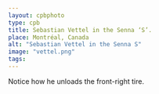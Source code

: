 ```yaml
---
layout: cpbphoto
type: cpb
title: Sebastian Vettel in the Senna ‘S’.
place: Montréal, Canada
alt: "Sebastian Vettel in the Senna S"
image: "vettel.png"
tags: 
---
```

Notice how he unloads the front-right tire.
